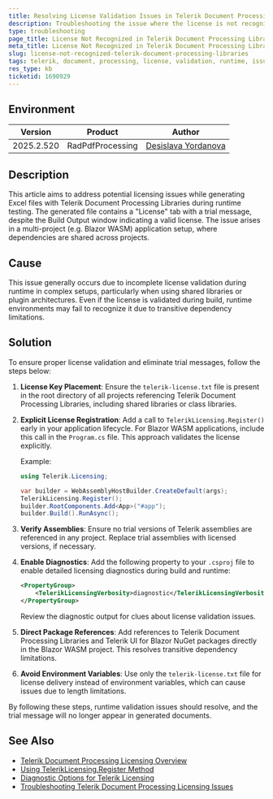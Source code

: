 ```yaml
---
title: Resolving License Validation Issues in Telerik Document Processing Libraries
description: Troubleshooting the issue where the license is not recognized during runtime in Telerik Document Processing Libraries.
type: troubleshooting
page_title: License Not Recognized in Telerik Document Processing Libraries
meta_title: License Not Recognized in Telerik Document Processing Libraries
slug: license-not-recognized-telerik-document-processing-libraries
tags: telerik, document, processing, license, validation, runtime, issues, licensing diagnostics
res_type: kb
ticketid: 1690929
---
```


## Environment

| Version | Product | Author | 
| ---- | ---- | ---- | 
| 2025.2.520| RadPdfProcessing |[Desislava Yordanova](https://www.telerik.com/blogs/author/desislava-yordanova)| 

## Description

This article aims to address potential licensing issues while generating Excel files with Telerik Document Processing Libraries during runtime testing. The generated file contains a "License" tab with a trial message, despite the Build Output window indicating a valid license. The issue arises in a multi-project (e.g. Blazor WASM) application setup, where dependencies are shared across projects.

## Cause

This issue generally occurs due to incomplete license validation during runtime in complex setups, particularly when using shared libraries or plugin architectures. Even if the license is validated during build, runtime environments may fail to recognize it due to transitive dependency limitations.

## Solution

To ensure proper license validation and eliminate trial messages, follow the steps below:

1. **License Key Placement**: Ensure the `telerik-license.txt` file is present in the root directory of all projects referencing Telerik Document Processing Libraries, including shared libraries or class libraries.

2. **Explicit License Registration**: Add a call to `TelerikLicensing.Register()` early in your application lifecycle. For Blazor WASM applications, include this call in the `Program.cs` file. This approach validates the license explicitly.

   Example:
   ```csharp
   using Telerik.Licensing;

   var builder = WebAssemblyHostBuilder.CreateDefault(args);
   TelerikLicensing.Register();
   builder.RootComponents.Add<App>("#app");
   builder.Build().RunAsync();
   ```

3. **Verify Assemblies**: Ensure no trial versions of Telerik assemblies are referenced in any project. Replace trial assemblies with licensed versions, if necessary.

4. **Enable Diagnostics**: Add the following property to your `.csproj` file to enable detailed licensing diagnostics during build and runtime:
   ```xml
   <PropertyGroup>
       <TelerikLicensingVerbosity>diagnostic</TelerikLicensingVerbosity>
   </PropertyGroup>
   ```
   Review the diagnostic output for clues about license validation issues.

5. **Direct Package References**: Add references to Telerik Document Processing Libraries and Telerik UI for Blazor NuGet packages directly in the Blazor WASM project. This resolves transitive dependency limitations.

6. **Avoid Environment Variables**: Use only the `telerik-license.txt` file for license delivery instead of environment variables, which can cause issues due to length limitations.

By following these steps, runtime validation issues should resolve, and the trial message will no longer appear in generated documents.

## See Also

- [Telerik Document Processing Licensing Overview](https://docs.telerik.com/devtools/document-processing/distribution-and-licensing/license-key)
- [Using TelerikLicensing.Register Method](https://docs.telerik.com/devtools/document-processing/distribution-and-licensing/license-key/adding-license-key-ci-cd-services#using-teleriklicensingregister-method-on-aws-lambdas)
- [Diagnostic Options for Telerik Licensing](https://docs.telerik.com/devtools/document-processing/knowledge-base/telerik-trial-version-message)
- [Troubleshooting Telerik Document Processing Licensing Issues](https://docs.telerik.com/devtools/document-processing/distribution-and-licensing/license-key/setting-up-license-key)
